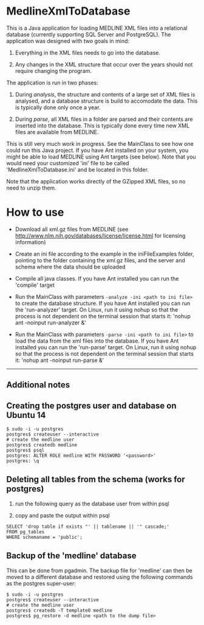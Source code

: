 MedlineXmlToDatabase
====================

This is a Java application for loading MEDLINE XML files into a relational database (currently supporting SQL Server and PostgreSQL). The application was designed with two goals in mind:

1. Everything in the XML files needs to go into the database.

2. Any changes in the XML structure that occur over the years should not require changing the program.

The application is run in two phases:

1. During *analysis*, the structure and contents of a large set of XML files is analysed, and a database structure is build to accomodate the data. This is typically done only once a year.

2. During *parse*, all XML files in a folder are parsed and their contents are inserted into the database. This is typically done every time new XML files are available from MEDLINE.

This is still very much work in progress. See the MainClass to see how one could run this Java project. If you have Ant installed on your system, you might be able to load MEDLINE using Ant targets (see below). Note that you would need  your customized 'ini' file to be called 'MedlineXmlToDatabase.ini' and be located in this folder.

Note that the application works directly of the GZipped XML files, so no need to unzip them.

How to use
==========

- Download all xml.gz files from MEDLINE (see http://www.nlm.nih.gov/databases/license/license.html for licensing information)

- Create an ini file according to the example in the iniFileExamples folder, pointing to the folder containing the xml.gz files, and the server and schema where the data should be uploaded

- Compile all java classes. If you have Ant installed you can run the 'compile' target

- Run the MainClass with parameters ```-analyze -ini <path to ini file>``` to create the database structure. If you have Ant installed you can run the 'run-analyzer' target. On Linux, run it using nohup so that the process is not dependent on the terminal session that starts it: 'nohup ant -noinput run-analyzer &'

- Run the MainClass with parameters ```-parse -ini <path to ini file>``` to load the data from the xml files into the database. If you have Ant installed you can run the 'run-parse' target. On Linux, run it using nohup so that the process is not dependent on the terminal session that starts it: 'nohup ant -noinput run-parse &'


-----------------------------------------------------------------
Additional notes
-----------------------------------------------------------------

## Creating the postgres user and database on Ubuntu 14

```
$ sudo -i -u postgres
postgres$ createuser --interactive
# create the medline user
postgres$ createdb medline
postgres$ psql
postgres: ALTER ROLE medline WITH PASSWORD '<password>'
postgres: \q
```

## Deleting all tables from the schema (works for postgres)

1. run the following query as the database user from within psql

2. copy and paste the output within psql

```
SELECT 'drop table if exists "' || tablename || '" cascade;'
FROM pg_tables
WHERE schemaname = 'public';
```

## Backup of the 'medline' database 

This can be done from pgadmin. The backup file for 'medline' can then be moved to a different database
and restored using the following commands as the postgres super-user:

```
$ sudo -i -u postgres
postgres$ createuser --interactive
# create the medline user
postgres$ createdb -T template0 medline
postgres$ pg_restore -d medline <path to the dump file>
```



